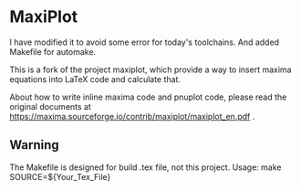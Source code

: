 # MaxiPlot

I have modified it to avoid some error for today's toolchains. And added Makefile for automake.  

This is a fork of the project maxiplot, which provide a way to insert maxima equations into LaTeX code and calculate that.  

About how to write inline maxima code and pnuplot code, please read the original documents at https://maxima.sourceforge.io/contrib/maxiplot/maxiplot_en.pdf .  

## Warning

The Makefile is designed for build .tex file, not this project.
Usage: make SOURCE=${Your_Tex_File}
